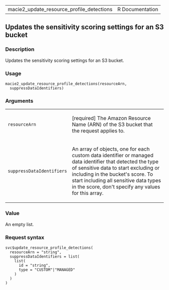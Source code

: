 <table style="width: 100%;">
<tbody>
<tr class="odd">
<td>macie2_update_resource_profile_detections</td>
<td style="text-align: right;">R Documentation</td>
</tr>
</tbody>
</table>

## Updates the sensitivity scoring settings for an S3 bucket

### Description

Updates the sensitivity scoring settings for an S3 bucket.

### Usage

    macie2_update_resource_profile_detections(resourceArn,
      suppressDataIdentifiers)

### Arguments

<table>
<colgroup>
<col style="width: 35%" />
<col style="width: 65%" />
</colgroup>
<tbody>
<tr class="odd">
<td><code
id="macie2_update_resource_profile_detections_:_resourceArn">resourceArn</code></td>
<td><p>[required] The Amazon Resource Name (ARN) of the S3 bucket that
the request applies to.</p></td>
</tr>
<tr class="even">
<td><code
id="macie2_update_resource_profile_detections_:_suppressDataIdentifiers">suppressDataIdentifiers</code></td>
<td><p>An array of objects, one for each custom data identifier or
managed data identifier that detected the type of sensitive data to
start excluding or including in the bucket's score. To start including
all sensitive data types in the score, don't specify any values for this
array.</p></td>
</tr>
</tbody>
</table>

### Value

An empty list.

### Request syntax

    svc$update_resource_profile_detections(
      resourceArn = "string",
      suppressDataIdentifiers = list(
        list(
          id = "string",
          type = "CUSTOM"|"MANAGED"
        )
      )
    )
